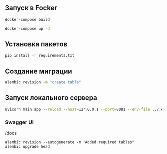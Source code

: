 ## Запуск в Focker
```bash
docker-compose build
```
```bash
docker-compose up -d
```
## Установка пакетов
```bash
pip install -r requirements.txt
```
## Создание миграции
```bash
alembic revision -m "create table"
```

## Запуск локального сервера
```bash
uvicorn main:app --reload --host=127.0.0.1 --port=8081 --env-file ../.env
```
### Swagger UI
/docs
```
alembic revision --autogenerate -m "Added required tables"
alembic upgrade head
```